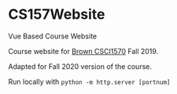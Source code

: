 # CS157Website

Vue Based Course Website

Course website for [Brown CSCI1570](https://cs.brown.edu/courses/csci1570/) Fall 2019.

Adapted for Fall 2020 version of the course.

Run locally with `python -m http.server [portnum]`